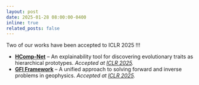 ```yaml
---
layout: post
date: 2025-01-28 08:00:00-0400
inline: true
related_posts: false
---
```


Two of our works have been accepted to ICLR 2025 !!! 

- **[HComp-Net](https://imageomics.github.io/HComPNet/)** – An explainability tool for discovering evolutionary traits as hierarchical prototypes. *Accepted at [ICLR 2025](https://iclr.cc/Conferences/2025).*
- **[GFI Framework](https://kgml-lab.github.io/projects/GFI-framework/)** – A unified approach to solving forward and inverse problems in geophysics. *Accepted at [ICLR 2025](https://iclr.cc/Conferences/2025).*
